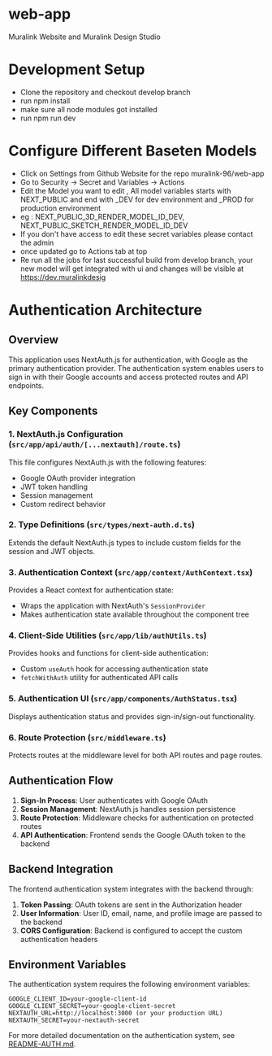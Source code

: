 # web-app
Muralink Website and Muralink Design Studio

# Development Setup
- Clone the repository and checkout develop branch
- run npm install
- make sure all node modules got installed
- run npm run dev

# Configure Different Baseten Models
- Click on Settings from Github Website for the repo muralink-96/web-app
- Go to Security -> Secret and Variables -> Actions
- Edit the Model you want to edit , All model variables starts with NEXT_PUBLIC and end with _DEV for dev environment and _PROD for production environment
- eg : NEXT_PUBLIC_3D_RENDER_MODEL_ID_DEV, NEXT_PUBLIC_SKETCH_RENDER_MODEL_ID_DEV
- If you don't have access to edit these secret variables please contact the admin
- once updated go to Actions tab at top
- Re run all the jobs for last successful build from develop branch, your new model will get integrated with ui and changes will be visible at https://dev.muralinkdesig

# Authentication Architecture

## Overview

This application uses NextAuth.js for authentication, with Google as the primary authentication provider. The authentication system enables users to sign in with their Google accounts and access protected routes and API endpoints.

## Key Components

### 1. NextAuth.js Configuration (`src/app/api/auth/[...nextauth]/route.ts`)

This file configures NextAuth.js with the following features:
- Google OAuth provider integration
- JWT token handling
- Session management
- Custom redirect behavior

### 2. Type Definitions (`src/types/next-auth.d.ts`)

Extends the default NextAuth.js types to include custom fields for the session and JWT objects.

### 3. Authentication Context (`src/app/context/AuthContext.tsx`)

Provides a React context for authentication state:
- Wraps the application with NextAuth's `SessionProvider`
- Makes authentication state available throughout the component tree

### 4. Client-Side Utilities (`src/app/lib/authUtils.ts`)

Provides hooks and functions for client-side authentication:
- Custom `useAuth` hook for accessing authentication state
- `fetchWithAuth` utility for authenticated API calls

### 5. Authentication UI (`src/app/components/AuthStatus.tsx`)

Displays authentication status and provides sign-in/sign-out functionality.

### 6. Route Protection (`src/middleware.ts`)

Protects routes at the middleware level for both API routes and page routes.

## Authentication Flow

1. **Sign-In Process**: User authenticates with Google OAuth
2. **Session Management**: NextAuth.js handles session persistence
3. **Route Protection**: Middleware checks for authentication on protected routes
4. **API Authentication**: Frontend sends the Google OAuth token to the backend

## Backend Integration

The frontend authentication system integrates with the backend through:

1. **Token Passing**: OAuth tokens are sent in the Authorization header
2. **User Information**: User ID, email, name, and profile image are passed to the backend
3. **CORS Configuration**: Backend is configured to accept the custom authentication headers

## Environment Variables

The authentication system requires the following environment variables:

```
GOOGLE_CLIENT_ID=your-google-client-id
GOOGLE_CLIENT_SECRET=your-google-client-secret
NEXTAUTH_URL=http://localhost:3000 (or your production URL)
NEXTAUTH_SECRET=your-nextauth-secret
```

For more detailed documentation on the authentication system, see [README-AUTH.md](README-AUTH.md).
